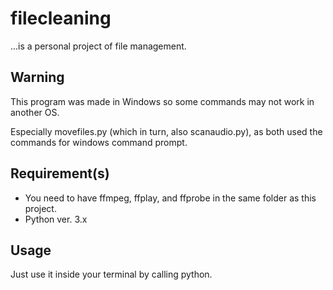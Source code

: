 # filecleaning

...is a personal project of file management.

## Warning

This program was made in Windows so some commands may not work in another OS.

Especially movefiles.py (which in turn, also scanaudio.py), as both used the commands for windows command prompt.

## Requirement(s)

* You need to have ffmpeg, ffplay, and ffprobe in the same folder as this project.
* Python ver. 3.x

## Usage

Just use it inside your terminal by calling python.
